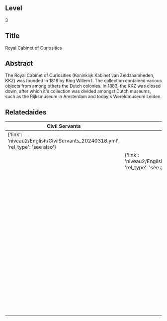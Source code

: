 ## Level
3
## Title
Royal Cabinet of Curiosities
## Abstract
The Royal Cabinet of Curiosities (Koninklijk Kabinet van Zeldzaamheden, KKZ) was founded in 1816 by King Willem I. The collection contained various objects from among others the Dutch colonies. In 1883, the KKZ was closed down, after which it's collection was divided amongst Dutch museums, such as the Rijksmuseum in Amsterdam and today's Wereldmuseum Leiden.
## Relatedaides
| Civil Servants | Military And Navy | Trade | Groote Koninklijke Bazar | Wereldmuseum Leiden | Artis Ethnographic Museum | Wereldmuseum Amsterdam | Rijksmuseum Amsterdam | Rijksmuseum Van Oudheden |
| --- | --- | --- | --- | --- | --- | --- | --- | --- |
| {'link': 'niveau2/English/CivilServants_20240316.yml', 'rel_type': 'see also'} |  |  |  |  |  |  |  |  |
|  | {'link': 'niveau2/English/MilitaryAndNavy_20240417.yml', 'rel_type': 'see also'} |  |  |  |  |  |  |  |
|  |  | {'link': 'niveau2/English/Trade_20240316.yml', 'rel_type': 'see also'} |  |  |  |  |  |  |
|  |  |  | {'link': 'niveau3/English/KoninklijkeBazaar_2040503.yml', 'rel_type': 'see also'} |  |  |  |  |  |
|  |  |  |  | {'link': 'niveau3/English/WMLeiden_20240508.yml', 'rel_type': 'see also'} |  |  |  |  |
|  |  |  |  |  | {'link': 'niveau3/English/EMArtis_20240712.yml', 'rel_type': 'see also'} |  |  |  |
|  |  |  |  |  |  | {'link': 'niveau3/English/WMAmsterdam_20240809.yml', 'rel_type': 'See also'} |  |  |
|  |  |  |  |  |  |  | {'link': 'niveau3/English/RijksmuseumAmsterdam_20240905.yml', 'rel_type': 'see also'} |  |
|  |  |  |  |  |  |  |  | {'link': 'niveau3/English/RMO_20241106.yml', 'rel_type': 'see also'} |
